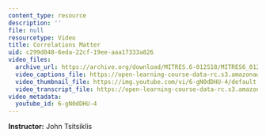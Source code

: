 ```yaml
---
content_type: resource
description: ''
file: null
resourcetype: Video
title: Correlations Matter
uid: c299d048-6eda-22cf-19ee-aaa17333a826
video_files:
  archive_url: https://archive.org/download/MITRES.6-012S18/MITRES6_012S18_L12-11_300k.mp4
  video_captions_file: https://open-learning-course-data-rc.s3.amazonaws.com/res-6-012-introduction-to-probability-spring-2018/f2113481dfba5bdbb80208497ce48744_6-gN0dDHU-4.vtt
  video_thumbnail_file: https://img.youtube.com/vi/6-gN0dDHU-4/default.jpg
  video_transcript_file: https://open-learning-course-data-rc.s3.amazonaws.com/res-6-012-introduction-to-probability-spring-2018/505cef77456cbcb14f67d34c27d74ff0_6-gN0dDHU-4.pdf
video_metadata:
  youtube_id: 6-gN0dDHU-4
---
```


**Instructor:** John Tsitsiklis